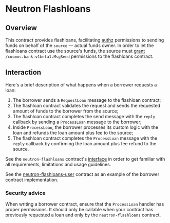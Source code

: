 # Neutron Flashloans

## Overview

This contract provides flashloans, facilitating [authz](https://docs.cosmos.network/main/build/modules/authz) permissions to sending funds on behalf of the `source` — actual funds owner. In order to let the flashloans contract use the source's funds, the source must [grant](https://docs.cosmos.network/main/build/modules/authz#msggrant) `/cosmos.bank.v1beta1.MsgSend` permissions to the flashloans contract.

## Interaction

Here's a brief description of what happens when a borrower requests a loan:
1. The borrower sends a `RequestLoan` message to the flashloan contract;
2. The flashloan contract validates the request and sends the requested amount of funds to the borrower from the source;
3. The flashloan contract completes the send message with the `reply` callback by sending a `ProcessLoan` message to the borrower;
4. Inside `ProcessLoan`, the borrower processes its custom logic with the loan and refunds the loan amount plus fee to the source;
5. The flashloan contract completes the `ProcessLoan` message with the `reply` callback by confirming the loan amount plus fee refund to the source.

See the `neutron-flashloans` contract's [interface](https://github.com/neutron-org/neutron-dao/blob/main/contracts/dao/neutron-flashloans/src/msg.rs) in order to get familiar with all requirements, limitations and usage guidelines.

See the [neutron-flashloans-user](https://github.com/neutron-org/neutron-dev-contracts/blob/main/contracts/neutron-flashloans-user) contract as an example of the borrower contract implementation.

### Security advice

When writing a borrower contract, ensure that the `ProcessLoan` handler has proper permissions. It should only be
callable when your contract has previously requested a loan and only by the `neutron-flashloans` contract.
